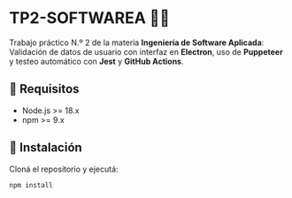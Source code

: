 # TP2-SOFTWAREA 🧪🔐

Trabajo práctico N.º 2 de la materia **Ingeniería de Software Aplicada**: Validación de datos de usuario con interfaz en **Electron**, uso de **Puppeteer** y testeo automático con **Jest** y **GitHub Actions**.

## 📁 Requisitos

- Node.js >= 18.x
- npm >= 9.x

## 🚀 Instalación

Cloná el repositorio y ejecutá:

```bash
npm install
